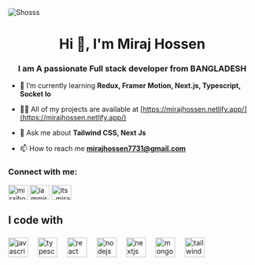 <picture>
  <source media="(prefers-color-scheme: dark)" srcset="https://res.cloudinary.com/dicnezd6a/image/upload/v1689787852/New_github_cover_anoq0u.jpg">
  <source media="(prefers-color-scheme: light)" srcset="https://res.cloudinary.com/dicnezd6a/image/upload/v1689787852/New_github_cover_anoq0u.jpg">
  <img  style="border-radius: 10%;" alt="Shosss" src="https://res.cloudinary.com/dicnezd6a/image/upload/v1689787852/New_github_cover_anoq0u.jpg">
</picture>

<h1 align="center">Hi 👋, I'm Miraj Hossen</h1>
<h3 align="center"> I  am A passionate Full stack developer from BANGLADESH </h3>

- 🌱 I’m currently learning **Redux, Framer Motion, Next.js, Typescript, Socket Io**

- 👨‍💻 All of my projects are available at [https://mirajhossen.netlify.app/](https://mirajhossen.netlify.app/)

- 💬 Ask me about **Tailwind CSS, Next Js**

- 📫 How to reach me **mirajhossen7731@gmail.com**



<h3 align="left">Connect with me:</h3>
<p align="left">
<a href="https://linkedin.com/in/mirajhossen" target="blank"><img align="center" src="https://raw.githubusercontent.com/rahuldkjain/github-profile-readme-generator/master/src/images/icons/Social/linked-in-alt.svg" alt="mirajhossen" height="30" width="40" /></a>
<a href="https://fb.com/iammirajhossen" target="blank"><img align="center" src="https://raw.githubusercontent.com/rahuldkjain/github-profile-readme-generator/master/src/images/icons/Social/facebook.svg" alt="iammirajhossen" height="30" width="40" /></a>
<a href="https://instagram.com/its_miraz_" target="blank"><img align="center" src="https://raw.githubusercontent.com/rahuldkjain/github-profile-readme-generator/master/src/images/icons/Social/instagram.svg" alt="its_miraz_" height="30" width="40" /></a>
</p>

###

<h2 align="left">I code with</h2>

###

<div align="left">
  <img src="https://cdn.jsdelivr.net/gh/devicons/devicon/icons/javascript/javascript-original.svg" height="40" alt="javascript logo"  />
  <img width="12" />
  <img src="https://cdn.jsdelivr.net/gh/devicons/devicon/icons/typescript/typescript-original.svg" height="40" alt="typescript logo"  />
  <img width="12" />
  <img src="https://cdn.jsdelivr.net/gh/devicons/devicon/icons/react/react-original.svg" height="40" alt="react logo"  />
  <img width="12" />
  <img src="https://cdn.jsdelivr.net/gh/devicons/devicon/icons/nodejs/nodejs-original.svg" height="40" alt="nodejs logo"  />
  <img width="12" />
  <img src="https://skillicons.dev/icons?i=nextjs" height="40" alt="nextjs logo"  />
  <img width="12" />
  <img src="https://cdn.jsdelivr.net/gh/devicons/devicon/icons/mongodb/mongodb-original.svg" height="40" alt="mongodb logo"  />
  <img width="12" />
  <img src="https://cdn.simpleicons.org/tailwindcss/06B6D4" height="40" alt="tailwindcss logo"  />
</div>

###

###

###



###

<!--
**itsmiraz/itsmiraz** is a ✨ _special_ ✨ repository because its `README.md` (this file) appears on your GitHub profile.

Here are some ideas to get you started:

- 🔭 I’m currently working on ...
- 🌱 I’m currently learning ...
- 👯 I’m looking to collaborate on ...
- 🤔 I’m looking for help with ...
- 💬 Ask me about ...
- 📫 How to reach me: ...
- 😄 Pronouns: ...
- ⚡ Fun fact: ...
-->
